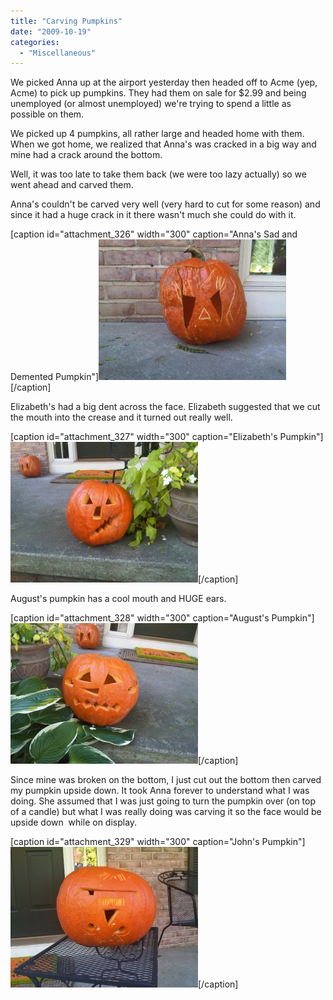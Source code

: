 ```yaml
---
title: "Carving Pumpkins"
date: "2009-10-19"
categories: 
  - "Miscellaneous"
---
```


We picked Anna up at the airport yesterday then headed off to Acme (yep, Acme) to pick up pumpkins. They had them on sale for $2.99 and being unemployed (or almost unemployed) we're trying to spend a little as possible on them.

We picked up 4 pumpkins, all rather large and headed home with them. When we got home, we realized that Anna's was cracked in a big way and mine had a crack around the bottom.

Well, it was too late to take them back (we were too lazy actually) so we went ahead and carved them.

Anna's couldn't be carved very well (very hard to cut for some reason) and since it had a huge crack in it there wasn't much she could do with it.

\[caption id="attachment\_326" width="300" caption="Anna's Sad and Demented Pumpkin"\]![Anna's Sad and Demented Pumpkin](images/Pumpkin-Anna-300x225.jpg "Anna's Sad and Demented Pumpkin")\[/caption\]

Elizabeth's had a big dent across the face. Elizabeth suggested that we cut the mouth into the crease and it turned out really well.

\[caption id="attachment\_327" width="300" caption="Elizabeth's Pumpkin"\]![Elizabeth's Pumpkin](images/Pumkpin-Elizabeth-300x225.jpg "Elizabeth's Pumpkin")\[/caption\]

August's pumpkin has a cool mouth and HUGE ears.

\[caption id="attachment\_328" width="300" caption="August's Pumpkin"\]![August's Pumpkin](images/Pumpkin-August-300x225.jpg "August's Pumpkin")\[/caption\]

Since mine was broken on the bottom, I just cut out the bottom then carved my pumpkin upside down. It took Anna forever to understand what I was doing. She assumed that I was just going to turn the pumpkin over (on top of a candle) but what I was really doing was carving it so the face would be upside down  while on display.

\[caption id="attachment\_329" width="300" caption="John's Pumpkin"\]![John's Pumpkin](images/Pumpkin-John-300x225.jpg "John's Pumpkin")\[/caption\]
